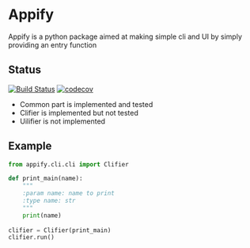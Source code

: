 # Appify
Appify is a python package aimed at making simple cli and UI by simply providing an entry function

## Status
[![Build Status](https://travis-ci.org/sylvaus/appify.svg?branch=master)](https://travis-ci.org/sylvaus/appify)
[![codecov](https://codecov.io/gh/sylvaus/appify/branch/master/graph/badge.svg)](https://codecov.io/gh/sylvaus/appify)

* Common part is implemented and tested 
* Clifier is implemented but not tested 
* Uilifier is not implemented

## Example
```python
from appify.cli.cli import Clifier

def print_main(name):
    """
    :param name: name to print
    :type name: str
    """
    print(name)
    
clifier = Clifier(print_main)
clifier.run()   
```